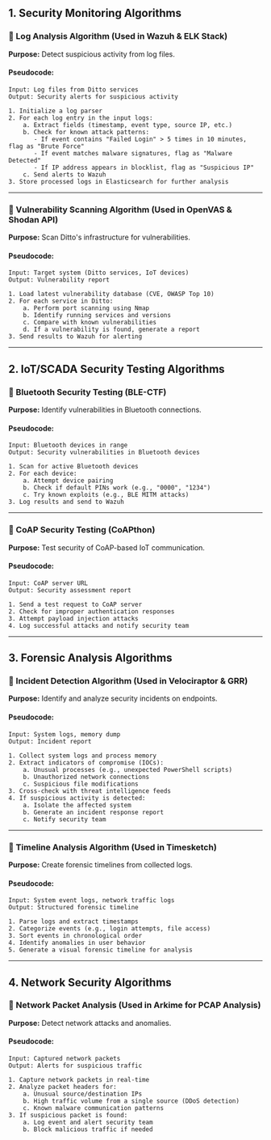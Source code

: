## **1. Security Monitoring Algorithms**  

### **🔹 Log Analysis Algorithm (Used in Wazuh & ELK Stack)**  
**Purpose:** Detect suspicious activity from log files.  

#### **Pseudocode:**  
```plaintext
Input: Log files from Ditto services  
Output: Security alerts for suspicious activity  

1. Initialize a log parser  
2. For each log entry in the input logs:
    a. Extract fields (timestamp, event type, source IP, etc.)
    b. Check for known attack patterns:
       - If event contains "Failed Login" > 5 times in 10 minutes, flag as "Brute Force"
       - If event matches malware signatures, flag as "Malware Detected"
       - If IP address appears in blocklist, flag as "Suspicious IP"
    c. Send alerts to Wazuh  
3. Store processed logs in Elasticsearch for further analysis  
```

---

### **🔹 Vulnerability Scanning Algorithm (Used in OpenVAS & Shodan API)**  
**Purpose:** Scan Ditto's infrastructure for vulnerabilities.  

#### **Pseudocode:**  
```plaintext
Input: Target system (Ditto services, IoT devices)  
Output: Vulnerability report  

1. Load latest vulnerability database (CVE, OWASP Top 10)  
2. For each service in Ditto:
    a. Perform port scanning using Nmap  
    b. Identify running services and versions  
    c. Compare with known vulnerabilities  
    d. If a vulnerability is found, generate a report  
3. Send results to Wazuh for alerting  
```

---

## **2. IoT/SCADA Security Testing Algorithms**  

### **🔹 Bluetooth Security Testing (BLE-CTF)**
**Purpose:** Identify vulnerabilities in Bluetooth connections.  

#### **Pseudocode:**  
```plaintext
Input: Bluetooth devices in range  
Output: Security vulnerabilities in Bluetooth devices  

1. Scan for active Bluetooth devices  
2. For each device:
    a. Attempt device pairing  
    b. Check if default PINs work (e.g., "0000", "1234")  
    c. Try known exploits (e.g., BLE MITM attacks)  
3. Log results and send to Wazuh  
```

---

### **🔹 CoAP Security Testing (CoAPthon)**
**Purpose:** Test security of CoAP-based IoT communication.  

#### **Pseudocode:**  
```plaintext
Input: CoAP server URL  
Output: Security assessment report  

1. Send a test request to CoAP server  
2. Check for improper authentication responses  
3. Attempt payload injection attacks  
4. Log successful attacks and notify security team  
```

---

## **3. Forensic Analysis Algorithms**  

### **🔹 Incident Detection Algorithm (Used in Velociraptor & GRR)**  
**Purpose:** Identify and analyze security incidents on endpoints.  

#### **Pseudocode:**  
```plaintext
Input: System logs, memory dump  
Output: Incident report  

1. Collect system logs and process memory  
2. Extract indicators of compromise (IOCs):
    a. Unusual processes (e.g., unexpected PowerShell scripts)
    b. Unauthorized network connections  
    c. Suspicious file modifications  
3. Cross-check with threat intelligence feeds  
4. If suspicious activity is detected:
    a. Isolate the affected system  
    b. Generate an incident response report  
    c. Notify security team  
```

---

### **🔹 Timeline Analysis Algorithm (Used in Timesketch)**
**Purpose:** Create forensic timelines from collected logs.  

#### **Pseudocode:**  
```plaintext
Input: System event logs, network traffic logs  
Output: Structured forensic timeline  

1. Parse logs and extract timestamps  
2. Categorize events (e.g., login attempts, file access)  
3. Sort events in chronological order  
4. Identify anomalies in user behavior  
5. Generate a visual forensic timeline for analysis  
```

---

## **4. Network Security Algorithms**  

### **🔹 Network Packet Analysis (Used in Arkime for PCAP Analysis)**  
**Purpose:** Detect network attacks and anomalies.  

#### **Pseudocode:**  
```plaintext
Input: Captured network packets  
Output: Alerts for suspicious traffic  

1. Capture network packets in real-time  
2. Analyze packet headers for:
    a. Unusual source/destination IPs  
    b. High traffic volume from a single source (DDoS detection)  
    c. Known malware communication patterns  
3. If suspicious packet is found:
    a. Log event and alert security team  
    b. Block malicious traffic if needed  
```

